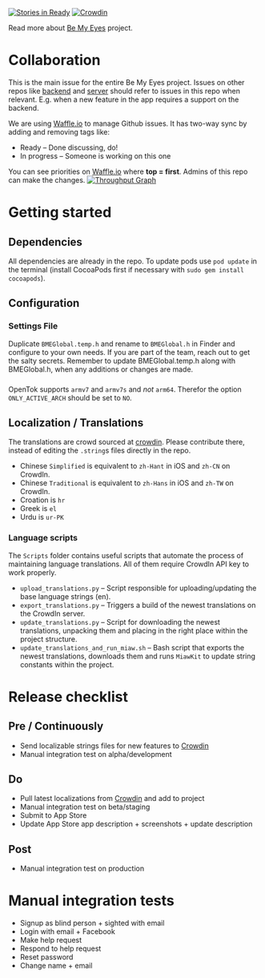[![Stories in Ready](https://badge.waffle.io/bemyeyes/bemyeyes-ios.png?label=ready&title=Ready)](http://waffle.io/bemyeyes/bemyeyes-ios)
[![Crowdin](https://d322cqt584bo4o.cloudfront.net/bemyeyes/localized.png)](https://crowdin.com/project/bemyeyes)

Read more about [Be My Eyes](http://bemyeyes.org) project.

# Collaboration
This is the main issue for the entire Be My Eyes project. Issues on other repos like [backend](https://github.com/bemyeyes/bemyeyes-backend) and [server](https://github.com/bemyeyes/bemyeyes-server) should refer to issues in this repo when relevant. E.g. when a new feature in the app requires a support on the backend.

We are using <a href="https://waffle.io/bemyeyes/bemyeyes-ios" target="_blank">Waffle.io</a> to manage Github issues. It has two-way sync by adding and removing tags like:
- Ready – Done discussing, do!
- In progress – Someone is working on this one

You can see priorities on <a href="https://waffle.io/bemyeyes/bemyeyes-ios" target="_blank">Waffle.io</a> where **top = first**.
Admins of this repo can make the changes. 
[![Throughput Graph](https://graphs.waffle.io/bemyeyes/bemyeyes-ios/throughput.svg)](https://waffle.io/bemyeyes/bemyeyes-ios/metrics)


# Getting started
## Dependencies
All dependencies are already in the repo. To update pods use `pod update` in the terminal (install CocoaPods first if necessary with `sudo gem install cocoapods`).

## Configuration
### Settings File
Duplicate `BMEGlobal.temp.h` and rename to `BMEGlobal.h` in Finder and configure to your own needs. If you are part of the team, reach out to get the salty secrets.
Remember to update BMEGlobal.temp.h along with BMEGlobal.h, when any additions or changes are made.
### 
OpenTok supports `armv7` and `armv7s` and _not_ `arm64`. Therefor the option `ONLY_ACTIVE_ARCH` should be set to `NO`.

## Localization / Translations
The translations are crowd sourced at [crowdin](http://crowdin.com/project/bemyeyes). Please contribute there, instead of editing the `.string`s files directly in the repo.

- Chinese `Simplified` is equivalent to `zh-Hant` in iOS and `zh-CN` on CrowdIn.
- Chinese `Traditional` is equivalent to `zh-Hans` in iOS and `zh-TW` on CrowdIn.
- Croation is `hr`
- Greek is `el`
- Urdu is `ur-PK`

### Language scripts
The `Scripts` folder contains useful scripts that automate the process of maintaining language translations. All of them require CrowdIn API key to work properly.

- `upload_translations.py` – Script responsible for uploading/updating the base language strings (en).
- `export_translations.py` – Triggers a build of the newest translations on the CrowdIn server. 
- `update_translations.py` – Script for downloading the newest translations, unpacking them and placing in the right place within the project structure.
- `update_translations_and_run_miaw.sh` – Bash script that exports the newest translations, downloads them and runs `MiawKit` to update string constants within the project.

# Release checklist
## Pre / Continuously
- Send localizable strings files for new features to [Crowdin](https://crowdin.com/project/bemyeyes)
- Manual integration test on alpha/development

## Do
- Pull latest localizations from [Crowdin](https://crowdin.com/project/bemyeyes) and add to project
- Manual integration test on beta/staging
- Submit to App Store
- Update App Store app description + screenshots + update description

## Post
- Manual integration test on production 

# Manual integration tests
- Signup as blind person + sighted with email
- Login with email + Facebook
- Make help request
- Respond to help request
- Reset password
- Change name + email
